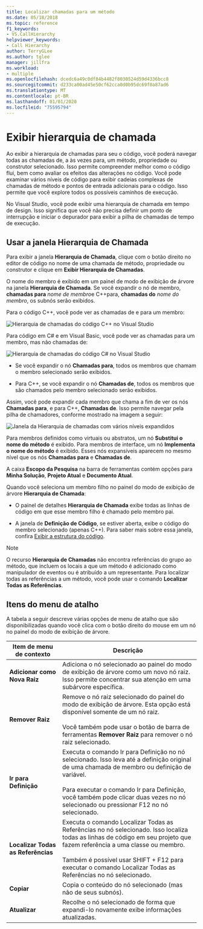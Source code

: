 ```yaml
---
title: Localizar chamadas para um método
ms.date: 05/18/2018
ms.topic: reference
f1_keywords:
- VS.CallHierarchy
helpviewer_keywords:
- Call Hierarchy
author: TerryGLee
ms.author: tglee
manager: jillfra
ms.workload:
- multiple
ms.openlocfilehash: dcedc6a49c0df84b4482f8030524d59d4336bcc8
ms.sourcegitcommit: d233ca00ad45e50cf62cca0d0b95dc69f0a87ad6
ms.translationtype: MT
ms.contentlocale: pt-BR
ms.lasthandoff: 01/01/2020
ms.locfileid: "75595794"
---
```

# <a name="view-call-hierarchy"></a>Exibir hierarquia de chamada

Ao exibir a hierarquia de chamadas para seu o código, você poderá navegar todas as chamadas de, a às vezes para, um método, propriedade ou construtor selecionado. Isso permite compreender melhor como o código flui, bem como avaliar os efeitos das alterações no código. Você pode examinar vários níveis de código para exibir cadeias complexas de chamadas de método e pontos de entrada adicionais para o código. Isso permite que você explore todos os possíveis caminhos de execução.

No Visual Studio, você pode exibir uma hierarquia de chamada em tempo de design. Isso significa que você não precisa definir um ponto de interrupção e iniciar o depurador para exibir a pilha de chamadas de tempo de execução.

## <a name="use-the-call-hierarchy-window"></a>Usar a janela Hierarquia de Chamada

Para exibir a janela **Hierarquia de Chamada**, clique com o botão direito no editor de código no nome de uma chamada de método, propriedade ou construtor e clique em **Exibir Hierarquia de Chamadas**.

O nome do membro é exibido em um painel de modo de exibição de árvore na janela **Hierarquia de Chamada**. Se você expandir o nó de membro, **chamadas para** *nome de membro*e C++para, **chamadas do** *nome do membro*, os subnós serão exibidos.

Para o código C++, você pode ver as chamadas de e para um membro:

![Hierarquia de chamadas do código C++ no Visual Studio](media/call-hierarchy-cpp.png)

Para código em C# e em Visual Basic, você pode ver as chamadas para um membro, mas não chamadas de:

![Hierarquia de chamadas do código C# no Visual Studio](media/call-hierarchy-csharp.png)

- Se você expandir o nó **Chamadas para**, todos os membros que chamam o membro selecionado serão exibidos.

- Para C++, se você expandir o nó **Chamadas de**, todos os membros que são chamados pelo membro selecionado serão exibidos.

Assim, você pode expandir cada membro que chama a fim de ver os nós **Chamadas para**, e para C++, **Chamadas de**. Isso permite navegar pela pilha de chamadores, conforme mostrado na imagem a seguir:

![Janela da Hierarquia de chamadas com vários níveis expandidos](media/call-hierarchy-csharp-expanded.png)

Para membros definidos como virtuais ou abstratos, um nó **Substitui o nome do método** é exibido. Para membros de interface, um nó **Implementa o nome do método** é exibido. Esses nós expansíveis aparecem no mesmo nível que os nós **Chamadas para** e **Chamadas de**.

A caixa **Escopo da Pesquisa** na barra de ferramentas contém opções para **Minha Solução**, **Projeto Atual** e **Documento Atual**.

Quando você seleciona um membro filho no painel do modo de exibição de árvore **Hierarquia de Chamada**:

- O painel de detalhes **Hierarquia de Chamada** exibe todas as linhas de código em que esse membro filho é chamado pelo membro pai.

- A janela de **Definição de Código**, se estiver aberta, exibe o código do membro selecionado (apenas C++). Para saber mais sobre essa janela, confira [Exibir a estrutura do código](../../ide/viewing-the-structure-of-code.md).

> [!NOTE]
> O recurso **Hierarquia de Chamadas** não encontra referências do grupo ao método, que incluem os locais a que um método é adicionado como manipulador de eventos ou é atribuído a um representante. Para localizar todas as referências a um método, você pode usar o comando **Localizar Todas as Referências**.

## <a name="shortcut-menu-items"></a>Itens do menu de atalho

A tabela a seguir descreve várias opções de menu de atalho que são disponibilizadas quando você clica com o botão direito do mouse em um nó no painel do modo de exibição de árvore.

|Item de menu de contexto|Descrição|
| - |-----------------|
|**Adicionar como Nova Raiz**|Adiciona o nó selecionado ao painel do modo de exibição de árvore como um novo nó raiz. Isso permite concentrar sua atenção em uma subárvore específica.|
|**Remover Raiz**|Remove o nó raiz selecionado do painel do modo de exibição de árvore. Esta opção está disponível somente de um nó raiz.<br /><br /> Você também pode usar o botão de barra de ferramentas **Remover Raiz** para remover o nó raiz selecionado.|
|**Ir para Definição**|Executa o comando Ir para Definição no nó selecionado. Isso leva até a definição original de uma chamada de membro ou definição de variável.<br /><br /> Para executar o comando Ir para Definição, você também pode clicar duas vezes no nó selecionado ou pressionar F12 no nó selecionado.|
|**Localizar Todas as Referências**|Executa o comando Localizar Todas as Referências no nó selecionado. Isso localiza todas as linhas de código em seu projeto que fazem referência a uma classe ou membro.<br /><br /> Também é possível usar SHIFT + F12 para executar o comando Localizar Todas as Referências no nó selecionado.|
|**Copiar**|Copia o conteúdo do nó selecionado (mas não de seus subnós).|
|**Atualizar**|Recolhe o nó selecionado de forma que expandi-lo novamente exibe informações atualizadas.|
